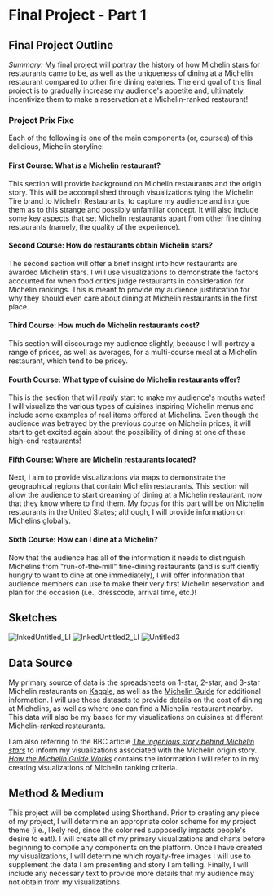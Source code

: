# Final Project - Part 1
## Final Project Outline
*Summary:* My final project will portray the history of how Michelin stars for restaurants came to be, as well as the uniqueness of dining at a Michelin restaurant compared to other fine dining eateries. The end goal of this final project is to gradually increase my audience's appetite and, ultimately, incentivize them to make a reservation at a Michelin-ranked restaurant!
### Project Prix Fixe
Each of the following is one of the main components (or, courses) of this delicious, Michelin storyline:
#### First Course: What *is* a Michelin restaurant?
This section will provide background on Michelin restaurants and the origin story. This will be accomplished through visualizations tying the Michelin Tire brand to Michelin Restaurants, to capture my audience and intrigue them as to this strange and possibly unfamiliar concept. It will also include some key aspects that set Michelin restaurants apart from other fine dining restaurants (namely, the quality of the experience).
#### Second Course: How do restaurants obtain Michelin stars?
The second section will offer a brief insight into how restaurants are awarded Michelin stars. I will use visualizations to demonstrate the factors accounted for when food critics judge restaurants in consideration for Michelin rankings. This is meant to provide my audience justification for why they should even care about dining at Michelin restaurants in the first place.
#### Third Course: How much do Michelin restaurants cost?
This section will discourage my audience slightly, because I will portray a range of prices, as well as averages, for a multi-course meal at a Michelin restaurant, which tend to be pricey.
#### Fourth Course: What type of cuisine do Michelin restaurants offer?
This is the section that will *really* start to make my audience's mouths water! I will visualize the various types of cuisines inspiring Michelin menus and include some examples of real items offered at Michelins. Even though the audience was betrayed by the previous course on Michelin prices, it will start to get excited again about the possibility of dining at one of these high-end restaurants!
#### Fifth Course: Where are Michelin restaurants located?
Next, I aim to provide visualizations via maps to demonstrate the geographical regions that contain Michelin restaurants. This section will allow the audience to start dreaming of dining at a Michelin restaurant, now that they know where to find them. My focus for this part will be on Michelin restaurants in the United States; although, I will provide information on Michelins globally.
#### Sixth Course: How can I dine at a Michelin?
Now that the audience has all of the information it needs to distinguish Michelins from "run-of-the-mill" fine-dining restaurants (and is sufficiently hungry to want to dine at one immediately), I will offer information that audience members can use to make their very first Michelin reservation and plan for the occasion (i.e., dresscode, arrival time, etc.)!
## Sketches
![InkedUntitled_LI](https://user-images.githubusercontent.com/93099291/141908978-f731b777-44b0-4d4a-b3a1-05ffa58cf7ec.jpg)
![InkedUntitled2_LI](https://user-images.githubusercontent.com/93099291/141909185-ed866cb7-bdea-44bd-8753-2f5c66feba34.jpg)
![Untitled3](https://user-images.githubusercontent.com/93099291/141908649-c3051dcf-6c31-43b8-a62f-1e993f0ead49.png)
## Data Source
My primary source of data is the spreadsheets on 1-star, 2-star, and 3-star Michelin restaurants on [Kaggle](https://www.kaggle.com/jackywang529/michelin-restaurants), as well as the [Michelin Guide](https://guide.michelin.com/en/restaurants) for additional information. I will use these datasets to provide details on the cost of dining at Michelins, as well as where one can find a Michelin restaurant nearby. This data will also be my bases for my visualizations on cuisines at different Michelin-ranked restaurants.

I am also referring to the BBC article [*The ingenious story behind Michelin stars*](https://www.bbc.com/travel/article/20181024-the-ingenious-story-behind-michelin-stars) to inform my visualizations associated with the Michelin origin story. [*How the Michelin Guide Works*](https://www.elitetraveler.com/features/how-the-michelin-guide-works) contains the information I will refer to in my creating visualizations of Michelin ranking criteria.
## Method & Medium
This project will be completed using Shorthand. Prior to creating any piece of my project, I will determine an appropriate color scheme for my project theme (i.e., likely red, since the color red supposedly impacts people's desire to eat!). I will create all of my primary visualizations and charts before beginning to compile any components on the platform. Once I have created my visualizations, I will determine which royalty-free images I will use to supplement the data I am presenting and story I am telling. Finally, I will include any necessary text to provide more details that my audience may not obtain from my visualizations.
